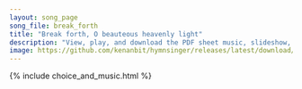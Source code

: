 ```yaml
---
layout: song_page
song_file: break_forth
title: "Break forth, O beauteous heavenly light"
description: "View, play, and download the PDF sheet music, slideshow, and audio. Lyrics: Break forth, O beauteous heav'nly light, and usher in the morning. O shepherds, shrink not with affright, but hear the angel's warning. This child, no... english christian 4part morning"
image: https://github.com/kenanbit/hymnsinger/releases/latest/download/break_forth-trad.png
---
```


{% include choice_and_music.html %}